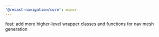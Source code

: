 ```yaml
---
'@recast-navigation/core': minor
---
```


feat: add more higher-level wrapper classes and functions for nav mesh generation

